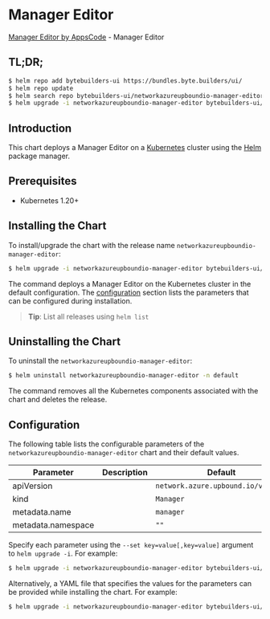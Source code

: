 # Manager Editor

[Manager Editor by AppsCode](https://byte.builders) - Manager Editor

## TL;DR;

```bash
$ helm repo add bytebuilders-ui https://bundles.byte.builders/ui/
$ helm repo update
$ helm search repo bytebuilders-ui/networkazureupboundio-manager-editor --version=v0.4.18
$ helm upgrade -i networkazureupboundio-manager-editor bytebuilders-ui/networkazureupboundio-manager-editor -n default --create-namespace --version=v0.4.18
```

## Introduction

This chart deploys a Manager Editor on a [Kubernetes](http://kubernetes.io) cluster using the [Helm](https://helm.sh) package manager.

## Prerequisites

- Kubernetes 1.20+

## Installing the Chart

To install/upgrade the chart with the release name `networkazureupboundio-manager-editor`:

```bash
$ helm upgrade -i networkazureupboundio-manager-editor bytebuilders-ui/networkazureupboundio-manager-editor -n default --create-namespace --version=v0.4.18
```

The command deploys a Manager Editor on the Kubernetes cluster in the default configuration. The [configuration](#configuration) section lists the parameters that can be configured during installation.

> **Tip**: List all releases using `helm list`

## Uninstalling the Chart

To uninstall the `networkazureupboundio-manager-editor`:

```bash
$ helm uninstall networkazureupboundio-manager-editor -n default
```

The command removes all the Kubernetes components associated with the chart and deletes the release.

## Configuration

The following table lists the configurable parameters of the `networkazureupboundio-manager-editor` chart and their default values.

|     Parameter      | Description |                    Default                    |
|--------------------|-------------|-----------------------------------------------|
| apiVersion         |             | <code>network.azure.upbound.io/v1beta1</code> |
| kind               |             | <code>Manager</code>                          |
| metadata.name      |             | <code>manager</code>                          |
| metadata.namespace |             | <code>""</code>                               |


Specify each parameter using the `--set key=value[,key=value]` argument to `helm upgrade -i`. For example:

```bash
$ helm upgrade -i networkazureupboundio-manager-editor bytebuilders-ui/networkazureupboundio-manager-editor -n default --create-namespace --version=v0.4.18 --set apiVersion=network.azure.upbound.io/v1beta1
```

Alternatively, a YAML file that specifies the values for the parameters can be provided while
installing the chart. For example:

```bash
$ helm upgrade -i networkazureupboundio-manager-editor bytebuilders-ui/networkazureupboundio-manager-editor -n default --create-namespace --version=v0.4.18 --values values.yaml
```
